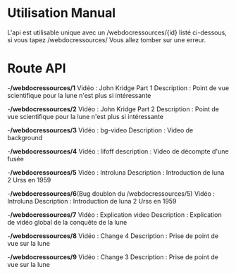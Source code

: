 
# Utilisation Manual
L'api est utilisable unique avec un /webdocressources/{id} listé ci-dessous, si vous tapez /webdocressources/
Vous allez tomber sur une erreur.

# Route API

-**/webdocressources/1**
 Vidéo : John Kridge Part 1
 Description : Point de vue scientifique pour la lune n'est plus si intéressante
 
 -**/webdocressources/2**
  Vidéo : John Kridge Part 2
 Description : Point de vue scientifique pour la lune n'est plus si intéressante
 
-**/webdocressources/3**
 Vidéo : bg-video
 Description : Video de background
 
-**/webdocressources/4**
Vidéo : lifoff
description : Video de décompte d'une fusée

-**/webdocressources/5**
Vidéo : Introluna
Description : Introduction de luna 2 Urss en 1959

-**/webdocressources/6**(Bug doublon du /webdocressources/5)
Vidéo : Introluna
Description : Introduction de luna 2 Urss en 1959

-**/webdocressources/7**
Vidéo : Explication video
Description : Explication de vidéo global de la conquête de la lune

-**/webdocressources/8**
Vidéo : Change 4 
Description : Prise de point de vue sur la lune

-**/webdocressources/9**
Vidéo : Change 3
Description : Prise de point de vue sur la lune
